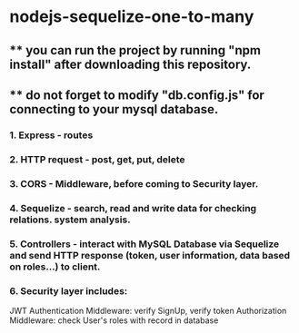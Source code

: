# nodejs-sequelize-one-to-many

## ** you can run the project by running "npm install" after downloading this repository. 
## ** do not forget to modify "db.config.js" for connecting to your mysql database.

### 1. Express - routes
### 2. HTTP request  - post, get, put, delete
### 3. CORS - Middleware, before coming to Security layer.
### 4. Sequelize - search, read and write data for checking relations. system analysis.
### 5. Controllers - interact with MySQL Database via Sequelize and send HTTP response (token, user information, data based on roles…) to client. 

### 6. Security layer includes:

JWT Authentication Middleware: verify SignUp, verify token
Authorization Middleware: check User's roles with record in database

